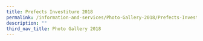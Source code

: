 ```yaml
---
title: Prefects Investiture 2018
permalink: /information-and-services/Photo-Gallery-2018/Prefects-Investiture-2018/permalink
description: ""
third_nav_title: Photo Gallery 2018
---
```

